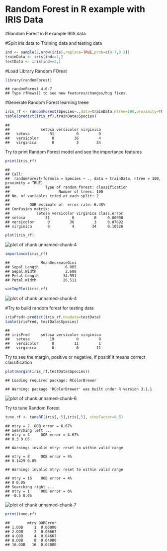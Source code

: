 Random Forest in R example with IRIS Data
========================================================


#Random Forest in R example IRIS data


#Split iris data to Training data and testing data


```r
ind <- sample(2,nrow(iris),replace=TRUE,prob=c(0.7,0.3))
trainData <- iris[ind==1,]
testData <- iris[ind==2,]
```
#Load Library Random FOrest

```r
library(randomForest)
```

```
## randomForest 4.6-7
## Type rfNews() to see new features/changes/bug fixes.
```
#Generate Random Forest learning treee

```r
iris_rf <- randomForest(Species~.,data=trainData,ntree=100,proximity=TRUE)
table(predict(iris_rf),trainData$Species)
```

```
##             
##              setosa versicolor virginica
##   setosa         31          0         0
##   versicolor      0         36         4
##   virginica       0          3        34
```

Try to print Random Forest model and see the importance features

```r
print(iris_rf)
```

```
## 
## Call:
##  randomForest(formula = Species ~ ., data = trainData, ntree = 100,      proximity = TRUE) 
##                Type of random forest: classification
##                      Number of trees: 100
## No. of variables tried at each split: 2
## 
##         OOB estimate of  error rate: 6.48%
## Confusion matrix:
##            setosa versicolor virginica class.error
## setosa         31          0         0     0.00000
## versicolor      0         36         3     0.07692
## virginica       0          4        34     0.10526
```

```r
plot(iris_rf)
```

![plot of chunk unnamed-chunk-4](figure/unnamed-chunk-41.png) 

```r
importance(iris_rf)
```

```
##              MeanDecreaseGini
## Sepal.Length            6.805
## Sepal.Width             2.608
## Petal.Length           34.951
## Petal.Width            26.511
```

```r
varImpPlot(iris_rf)
```

![plot of chunk unnamed-chunk-4](figure/unnamed-chunk-42.png) 

#Try to build random forest for testing data

```r
irisPred<-predict(iris_rf,newdata=testData)
table(irisPred, testData$Species)
```

```
##             
## irisPred     setosa versicolor virginica
##   setosa         19          0         0
##   versicolor      0         11         1
##   virginica       0          0        11
```
Try to see the margin, positive or negative, if positif it means correct classification

```r
plot(margin(iris_rf,testData$Species))
```

```
## Loading required package: RColorBrewer
```

```
## Warning: package 'RColorBrewer' was built under R version 3.1.1
```

![plot of chunk unnamed-chunk-6](figure/unnamed-chunk-6.png) 

Try to tune Random Forest

```r
tune.rf <- tuneRF(iris[,-5],iris[,5], stepFactor=0.5)
```

```
## mtry = 2  OOB error = 6.67% 
## Searching left ...
## mtry = 4 	OOB error = 4.67% 
## 0.3 0.05
```

```
## Warning: invalid mtry: reset to within valid range
```

```
## mtry = 8 	OOB error = 4% 
## 0.1429 0.05
```

```
## Warning: invalid mtry: reset to within valid range
```

```
## mtry = 16 	OOB error = 4% 
## 0 0.05 
## Searching right ...
## mtry = 1 	OOB error = 6% 
## -0.5 0.05
```

![plot of chunk unnamed-chunk-7](figure/unnamed-chunk-7.png) 

```r
print(tune.rf)
```

```
##        mtry OOBError
## 1.OOB     1  0.06000
## 2.OOB     2  0.06667
## 4.OOB     4  0.04667
## 8.OOB     8  0.04000
## 16.OOB   16  0.04000
```
